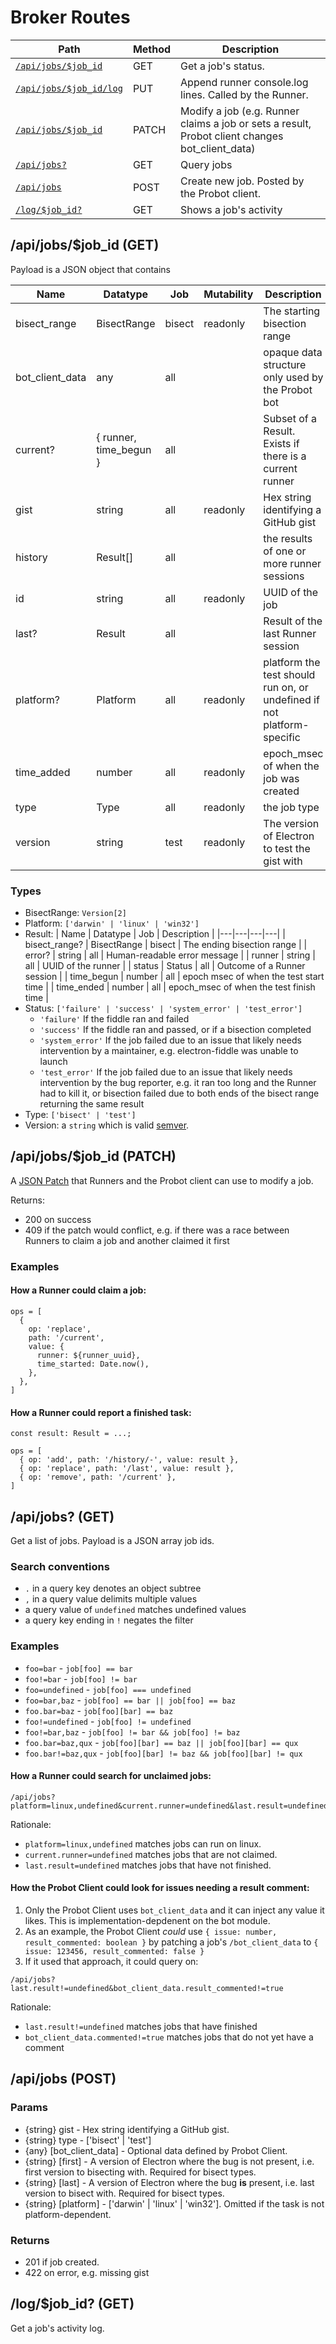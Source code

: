 # Broker Routes

| Path | Method | Description |
|---|---|---|
| [`/api/jobs/$job_id`](#apijobsjob_id-GET) | GET | Get a job's status. |
| [`/api/jobs/$job_id/log`](#FIXME) | PUT | Append runner console.log lines. Called by the Runner. |
| [`/api/jobs/$job_id`](#apijobsjob_id-PATCH) | PATCH | Modify a job (e.g. Runner claims a job or sets a result, Probot client changes bot_client_data) |
| [`/api/jobs?`](#apijobs-GET) | GET  | Query jobs |
| [`/api/jobs`](#apijobs-POST) | POST | Create new job.  Posted by the Probot client. |
| [`/log/$job_id?`](#logjob_id-GET) | GET | Shows a job's activity |

## /api/jobs/$job_id (GET)

Payload is a JSON object that contains

| Name | Datatype | Job | Mutability | Description |
|---|---|---|---|---|
| bisect_range | BisectRange | bisect | readonly | The starting bisection range |
| bot_client_data | any | all | | opaque data structure only used by the Probot bot
| current? | { runner, time_begun } | all | | Subset of a Result. Exists if there is a current runner |
| gist | string | all | readonly | Hex string identifying a GitHub gist |
| history | Result[] | all | | the results of one or more runner sessions |
| id | string | all | readonly | UUID of the job |
| last? | Result | all | | Result of the last Runner session |
| platform? | Platform | all | readonly | platform the test should run on, or undefined if not platform-specific |
| time_added | number | all | readonly| epoch_msec of when the job was created |
| type | Type | all | readonly | the job type |
| version | string | test | readonly | The version of Electron to test the gist with |

### Types

* BisectRange: `Version[2]`
* Platform: `['darwin' | 'linux' | 'win32']`
* Result:
  | Name | Datatype | Job | Description |
  |---|---|---|---|
  | bisect_range? | BisectRange | bisect | The ending bisection range |
  | error? | string | all | Human-readable error message |
  | runner | string | all | UUID of the runner |
  | status | Status | all | Outcome of a Runner session |
  | time_begun | number | all | epoch msec of when the test start time |
  | time_ended | number | all | epoch_msec of when the test finish time |
* Status: `['failure' | 'success' | 'system_error' | 'test_error']`
    * `'failure'` If the fiddle ran and failed
    * `'success'` If the fiddle ran and passed, or if a bisection completed
    * `'system_error'` If the job failed due to an issue that likely needs intervention by a maintainer, e.g. electron-fiddle was unable to launch
    * `'test_error'` If the job failed due to an issue that likely needs intervention by the bug reporter, e.g. it ran too long and the Runner had to kill it, or bisection failed due to both ends of the bisect range returning the same result
* Type: `['bisect' | 'test']`
* Version: a `string` which is valid [semver](https://semver.org/).


## /api/jobs/$job_id (PATCH)

A [JSON Patch](http://jsonpatch.com/) that Runners and the Probot client can use to modify a job.

Returns:
* 200 on success
* 409 if the patch would conflict, e.g. if there was a race between Runners to claim a job and another claimed it first

### Examples

#### How a Runner could claim a job:

```js=
ops = [
  {
    op: 'replace',
    path: '/current',
    value: {
      runner: ${runner_uuid},
      time_started: Date.now(),
    },
  },
]
```

#### How a Runner could report a finished task:

```js=
const result: Result = ...;

ops = [
  { op: 'add', path: '/history/-', value: result },
  { op: 'replace', path: '/last', value: result },
  { op: 'remove', path: '/current' },
]
```

## /api/jobs? (GET)

Get a list of jobs. Payload is a JSON array job ids.

### Search conventions

- `.` in a query key denotes an object subtree
- `,` in a query value delimits multiple values
- a query value of `undefined` matches undefined values
- a query key ending in `!` negates the filter

### Examples

- `foo=bar`          - `job[foo] == bar`
- `foo!=bar`         - `job[foo] != bar`
- `foo=undefined`    - `job[foo] === undefined`
- `foo=bar,baz`      - `job[foo] == bar || job[foo] == baz`
- `foo.bar=baz`      - `job[foo][bar] == baz`
- `foo!=undefined`   - `job[foo] != undefined`
- `foo!=bar,baz`     - `job[foo] != bar && job[foo] != baz`
- `foo.bar=baz,qux`  - `job[foo][bar] == baz || job[foo][bar] == qux`
- `foo.bar!=baz,qux` - `job[foo][bar] != baz && job[foo][bar] != qux`

#### How a Runner could search for unclaimed jobs:

```=
/api/jobs?platform=linux,undefined&current.runner=undefined&last.result=undefined
```

Rationale:
* `platform=linux,undefined` matches jobs can run on linux.
* `current.runner=undefined` matches jobs that are not claimed.
* `last.result=undefined` matches jobs that have not finished.

#### How the Probot Client could look for issues needing a result comment:

1. Only the Probot Client uses `bot_client_data` and it can inject any value it likes. This is implementation-depdenent on the bot module.
2. As an example, the Probot Client *could* use `{ issue: number, result_commented: boolean }` by patching a job's `/bot_client_data` to `{ issue: 123456, result_commented: false }`
3. If it used that approach, it could query on:

```=
/api/jobs?last.result!=undefined&bot_client_data.result_commented!=true
```

Rationale:
* `last.result!=undefined` matches jobs that have finished
* `bot_client_data.commented!=true` matches jobs that do not yet have a comment

## /api/jobs (POST)

### Params
* {string} gist - Hex string identifying a GitHub gist.
* {string} type - ['bisect' | 'test']
* {any} [bot_client_data] - Optional data defined by Probot Client.
* {string} [first] - A version of Electron where the bug is not present, i.e. first version to bisecting with. Required for bisect types.
* {string} [last] - A version of Electron where the bug **is** present, i.e. last version to bisect with. Required for bisect types.
* {string} [platform] - ['darwin' | 'linux' | 'win32']. Omitted if the task is not platform-dependent.

### Returns
* 201 if job created.
* 422 on error, e.g. missing gist


## /log/$job_id? (GET)

Get a job's activity log.
